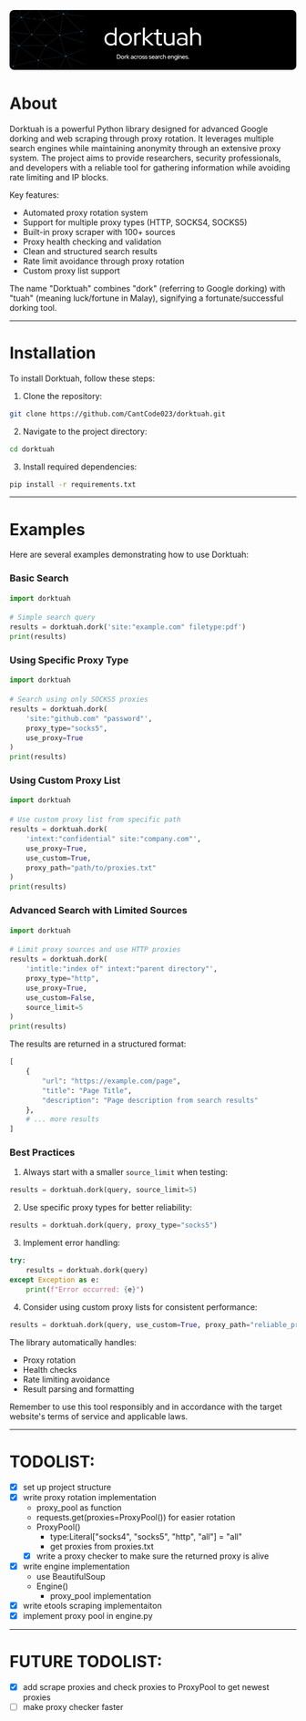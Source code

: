 ![Header](./assets/header.png)

# About

Dorktuah is a powerful Python library designed for advanced Google dorking and web scraping through proxy rotation. It leverages multiple search engines while maintaining anonymity through an extensive proxy system. The project aims to provide researchers, security professionals, and developers with a reliable tool for gathering information while avoiding rate limiting and IP blocks.

Key features:
- Automated proxy rotation system
- Support for multiple proxy types (HTTP, SOCKS4, SOCKS5)
- Built-in proxy scraper with 100+ sources
- Proxy health checking and validation
- Clean and structured search results
- Rate limit avoidance through proxy rotation
- Custom proxy list support

The name "Dorktuah" combines "dork" (referring to Google dorking) with "tuah" (meaning luck/fortune in Malay), signifying a fortunate/successful dorking tool.

---

# Installation

To install Dorktuah, follow these steps:

1. Clone the repository:
```bash
git clone https://github.com/CantCode023/dorktuah.git
```

2. Navigate to the project directory:
```bash
cd dorktuah
```

3. Install required dependencies:
```bash
pip install -r requirements.txt
```

---

# Examples

Here are several examples demonstrating how to use Dorktuah:

### Basic Search
```python
import dorktuah

# Simple search query
results = dorktuah.dork('site:"example.com" filetype:pdf')
print(results)
```

### Using Specific Proxy Type
```python
import dorktuah

# Search using only SOCKS5 proxies
results = dorktuah.dork(
    'site:"github.com" "password"',
    proxy_type="socks5",
    use_proxy=True
)
print(results)
```

### Using Custom Proxy List
```python
import dorktuah

# Use custom proxy list from specific path
results = dorktuah.dork(
    'intext:"confidential" site:"company.com"',
    use_proxy=True,
    use_custom=True,
    proxy_path="path/to/proxies.txt"
)
print(results)
```

### Advanced Search with Limited Sources
```python
import dorktuah

# Limit proxy sources and use HTTP proxies
results = dorktuah.dork(
    'intitle:"index of" intext:"parent directory"',
    proxy_type="http",
    use_proxy=True,
    use_custom=False,
    source_limit=5
)
print(results)
```

The results are returned in a structured format:
```python
[
    {
        "url": "https://example.com/page",
        "title": "Page Title",
        "description": "Page description from search results"
    },
    # ... more results
]
```

### Best Practices

1. Always start with a smaller `source_limit` when testing:
```python
results = dorktuah.dork(query, source_limit=5)
```

2. Use specific proxy types for better reliability:
```python
results = dorktuah.dork(query, proxy_type="socks5")
```

3. Implement error handling:
```python
try:
    results = dorktuah.dork(query)
except Exception as e:
    print(f"Error occurred: {e}")
```

4. Consider using custom proxy lists for consistent performance:
```python
results = dorktuah.dork(query, use_custom=True, proxy_path="reliable_proxies.txt")
```

The library automatically handles:
- Proxy rotation
- Health checks
- Rate limiting avoidance
- Result parsing and formatting

Remember to use this tool responsibly and in accordance with the target website's terms of service and applicable laws.

---

# TODOLIST:

- [x] set up project structure
- [x] write proxy rotation implementation
  - proxy_pool as function
  - requests.get(proxies=ProxyPool()) for easier rotation
  - ProxyPool()
    - type:Literal["socks4", "socks5", "http", "all"] = "all"
    - get proxies from proxies.txt
  - [x] write a proxy checker to make sure the returned proxy is alive
- [x] write engine implementation
  - use BeautifulSoup
  - Engine()
    - proxy_pool implementation
- [x] write etools scraping implementaiton
- [x] implement proxy pool in engine.py

---

# FUTURE TODOLIST:

- [x] add scrape proxies and check proxies to ProxyPool to get newest proxies
- [ ] make proxy checker faster